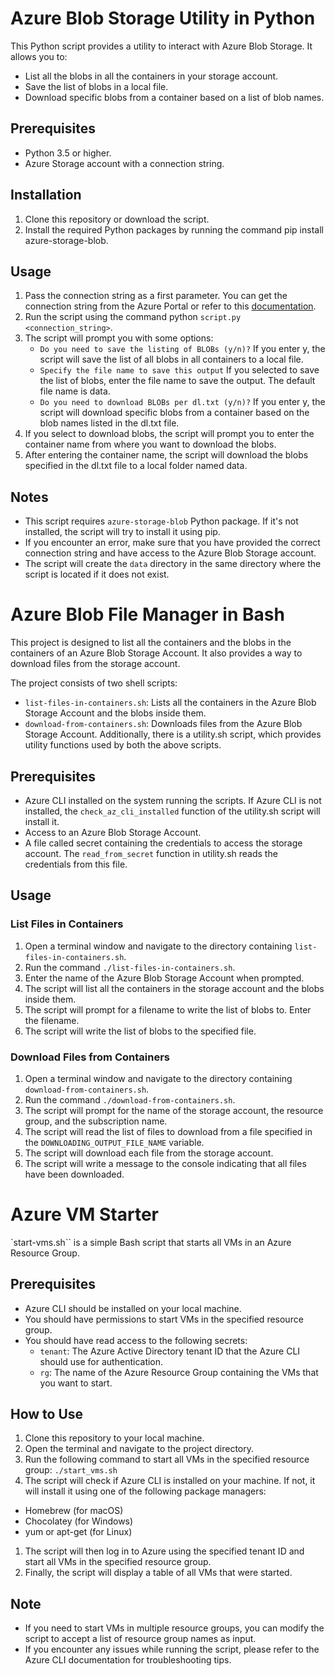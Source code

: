 # Azure Blob Storage Utility in Python
This Python script provides a utility to interact with Azure Blob Storage. It allows you to:
- List all the blobs in all the containers in your storage account.
- Save the list of blobs in a local file.
- Download specific blobs from a container based on a list of blob names.
## Prerequisites
- Python 3.5 or higher.
- Azure Storage account with a connection string.
## Installation
1. Clone this repository or download the script.
2. Install the required Python packages by running the command pip install azure-storage-blob.
## Usage
1. Pass the connection string as a first parameter. You can get the connection string from the Azure Portal or refer to this [documentation](https://docs.microsoft.com/en-us/azure/storage/common/storage-account-keys-manage?tabs=azure-portal#view-account-access-keys).
2. Run the script using the command python `script.py <connection_string>`.
3. The script will prompt you with some options:
   - `Do you need to save the listing of BLOBs (y/n)?` If you enter y, the script will save the list of all blobs in all containers to a local file.
   - `Specify the file name to save this output` If you selected to save the list of blobs, enter the file name to save the output. The default file name is data.
   - `Do you need to download BLOBs per dl.txt (y/n)?` If you enter y, the script will download specific blobs from a container based on the blob names listed in the dl.txt file.
4. If you select to download blobs, the script will prompt you to enter the container name from where you want to download the blobs.
5. After entering the container name, the script will download the blobs specified in the dl.txt file to a local folder named data.
## Notes
- This script requires `azure-storage-blob` Python package. If it's not installed, the script will try to install it using pip.
- If you encounter an error, make sure that you have provided the correct connection string and have access to the Azure Blob Storage account.
- The script will create the `data` directory in the same directory where the script is located if it does not exist.
# Azure Blob File Manager in Bash
This project is designed to list all the containers and the blobs in the containers of an Azure Blob Storage Account. It also provides a way to download files from the storage account.

The project consists of two shell scripts:
- `list-files-in-containers.sh`: Lists all the containers in the Azure Blob Storage Account and the blobs inside them.
- `download-from-containers.sh`: Downloads files from the Azure Blob Storage Account.
Additionally, there is a utility.sh script, which provides utility functions used by both the above scripts.
## Prerequisites
- Azure CLI installed on the system running the scripts. If Azure CLI is not installed, the `check_az_cli_installed` function of the utility.sh script will install it.
- Access to an Azure Blob Storage Account.
- A file called secret containing the credentials to access the storage account. The `read_from_secret` function in utility.sh reads the credentials from this file.
## Usage
### List Files in Containers
1. Open a terminal window and navigate to the directory containing `list-files-in-containers.sh`.
1. Run the command `./list-files-in-containers.sh`.
1. Enter the name of the Azure Blob Storage Account when prompted.
1. The script will list all the containers in the storage account and the blobs inside them.
1. The script will prompt for a filename to write the list of blobs to. Enter the filename.
1. The script will write the list of blobs to the specified file.
### Download Files from Containers
1. Open a terminal window and navigate to the directory containing `download-from-containers.sh`.
1. Run the command `./download-from-containers.sh`.
1. The script will prompt for the name of the storage account, the resource group, and the subscription name.
1. The script will read the list of files to download from a file specified in the `DOWNLOADING_OUTPUT_FILE_NAME` variable.
1. The script will download each file from the storage account.
1. The script will write a message to the console indicating that all files have been downloaded.
# Azure VM Starter
`start-vms.sh`` is a simple Bash script that starts all VMs in an Azure Resource Group.

## Prerequisites
- Azure CLI should be installed on your local machine.
- You should have permissions to start VMs in the specified resource group.
- You should have read access to the following secrets:
   - `tenant`: The Azure Active Directory tenant ID that the Azure CLI should use for authentication.
   - `rg`: The name of the Azure Resource Group containing the VMs that you want to start.
## How to Use
1. Clone this repository to your local machine.
1. Open the terminal and navigate to the project directory.
1. Run the following command to start all VMs in the specified resource group: `./start_vms.sh`
1. The script will check if Azure CLI is installed on your machine. If not, it will install it using one of the following package managers:
  - Homebrew (for macOS)
  - Chocolatey (for Windows)
  - yum or apt-get (for Linux)
1. The script will then log in to Azure using the specified tenant ID and start all VMs in the specified resource group.
1. Finally, the script will display a table of all VMs that were started.

## Note
- If you need to start VMs in multiple resource groups, you can modify the script to accept a list of resource group names as input.
- If you encounter any issues while running the script, please refer to the Azure CLI documentation for troubleshooting tips.